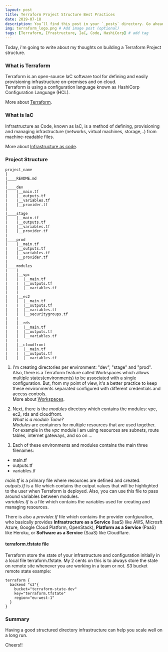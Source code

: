 ```yaml
---
layout: post
title: Terraform Project Structure Best Practices
date: 2019-07-18
description: You’ll find this post in your `_posts` directory. Go ahead and edit it and re-build the site to see your changes. # Add post description (optional)
img: terraform_logo.png # Add image post (optional)
tags: [Terraform, Ifrastructure, IaC, Code, HashiCorp] # add tag
---
```


Today, i'm going to write about my thoughts on building a Terraform Project structure.

### What is Terraform

Terraform is an open-source IaC software tool for defining and easily provisioning infrastructure on-premises and on cloud.  
Terraform is using a configuration language known as HashiCorp Configuration Language (HCL).

More about [Terraform](https://www.terraform.io).


### What is IaC

Infrastructure as Code, known as IaC, is a method of defining, provisioning and managing infrastructure (networks, virtual machines, storage,..)
from machine-readable files.

More about [Infrastructure as code](https://en.wikipedia.org/wiki/Infrastructure_as_code).

### Project Structure

```
project_name
|
|____README.md
|
|____dev
|    |__main.tf
|    |__outputs.tf
|    |__variables.tf
|    |__provider.tf
|
|____stage
|    |__main.tf
|    |__outputs.tf
|    |__variables.tf
|    |__provider.tf
|    
|____prod
|    |__main.tf
|    |__outputs.tf
|    |__variables.tf
|    |__provider.tf
|
|____modules
|    |
|    |__vpc
|    |  |__main.tf
|    |  |__outputs.tf
|    |  |__variables.tf
|    |
|    |__ec2
|    |  |__main.tf
|    |  |__outputs.tf
|    |  |__variables.tf
|    |  |__securitygroups.tf
|    |
|    |__rds
|    |  |__main.tf
|    |  |__outputs.tf
|    |  |__variables.tf
|    |
|    |__cloudfront
|    |  |__main.tf
|    |  |__outputs.tf
|    |  |__variables.tf
```  

1. I'm creating directories per environment: "dev", "stage" and "prod". Also, there is a Terraform feature called Workspaces which allows multiple states(environments) to be associated with a single configuration. But, from my point of view, it's a better practice to keep these environments separated configured with different credentials and access controls.  
More about [Workspaces](https://www.terraform.io/docs/state/workspaces.html).

2. Next, there is the *modules* directory which contains the modules: vpc, ec2, rds and cloudfront.  
*What is a module Tome?*  
*Modules* are containers for multiple resources that are used together. For example in the *vpc* module i am using resources are subnets, route tables, internet gateways, and so on ...  

3. Each of these environments and modules contains the main three filenames:
* main.tf 
* outputs.tf
* variables.tf

*main.tf* is a primary file where resources are defined and created.  
*outputs.tf* is a file which contains the output values that will be highlighted to the user when Terraform is deployed. Also, you can use this file to pass around variables between modules.  
*variables.tf* is a file which contains the variables used for creating and managing resources.  

There is also a *provider.tf* file which contains the provider confgiuration, who basically provides **Infrastructure as a Service** (IaaS) like AWS, Microsft Azure, Google Cloud Platform, OpenStack), **Platform as a Service** (PaaS) like Heroku, or **Software as a Service** (SaaS) like Cloudflare.

#### terraform.tfstate file  

Terraform store the state of your infrastructure and configuration initially in a local file terraform.tfstate. My 2 cents on this is to always store the state on remote site whenever you are working in a team or not. S3 bucket remote state example:  
```console  
terraform {
  backend "s3"{
    bucket="terraform-state-dev"
    key="terraform.tfstate"
    region="eu-west-1"
  }
}
```

### Summary  

Having a good structured directory infrastructure can help you scale well on a long run.

Cheers!!